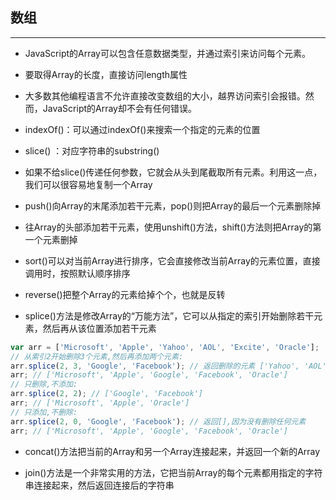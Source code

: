 ## 数组
---

- JavaScript的Array可以包含任意数据类型，并通过索引来访问每个元素。

- 要取得Array的长度，直接访问length属性

- 大多数其他编程语言不允许直接改变数组的大小，越界访问索引会报错。然而，JavaScript的Array却不会有任何错误。

- indexOf()：可以通过indexOf()来搜索一个指定的元素的位置

- slice() ：对应字符串的substring()

- 如果不给slice()传递任何参数，它就会从头到尾截取所有元素。利用这一点，我们可以很容易地复制一个Array

- push()向Array的末尾添加若干元素，pop()则把Array的最后一个元素删除掉

- 往Array的头部添加若干元素，使用unshift()方法，shift()方法则把Array的第一个元素删掉

- sort()可以对当前Array进行排序，它会直接修改当前Array的元素位置，直接调用时，按照默认顺序排序

- reverse()把整个Array的元素给掉个个，也就是反转

- splice()方法是修改Array的“万能方法”，它可以从指定的索引开始删除若干元素，然后再从该位置添加若干元素

``` javascript
var arr = ['Microsoft', 'Apple', 'Yahoo', 'AOL', 'Excite', 'Oracle'];
// 从索引2开始删除3个元素,然后再添加两个元素:
arr.splice(2, 3, 'Google', 'Facebook'); // 返回删除的元素 ['Yahoo', 'AOL', 'Excite']
arr; // ['Microsoft', 'Apple', 'Google', 'Facebook', 'Oracle']
// 只删除,不添加:
arr.splice(2, 2); // ['Google', 'Facebook']
arr; // ['Microsoft', 'Apple', 'Oracle']
// 只添加,不删除:
arr.splice(2, 0, 'Google', 'Facebook'); // 返回[],因为没有删除任何元素
arr; // ['Microsoft', 'Apple', 'Google', 'Facebook', 'Oracle']

```

- concat()方法把当前的Array和另一个Array连接起来，并返回一个新的Array

- join()方法是一个非常实用的方法，它把当前Array的每个元素都用指定的字符串连接起来，然后返回连接后的字符串

